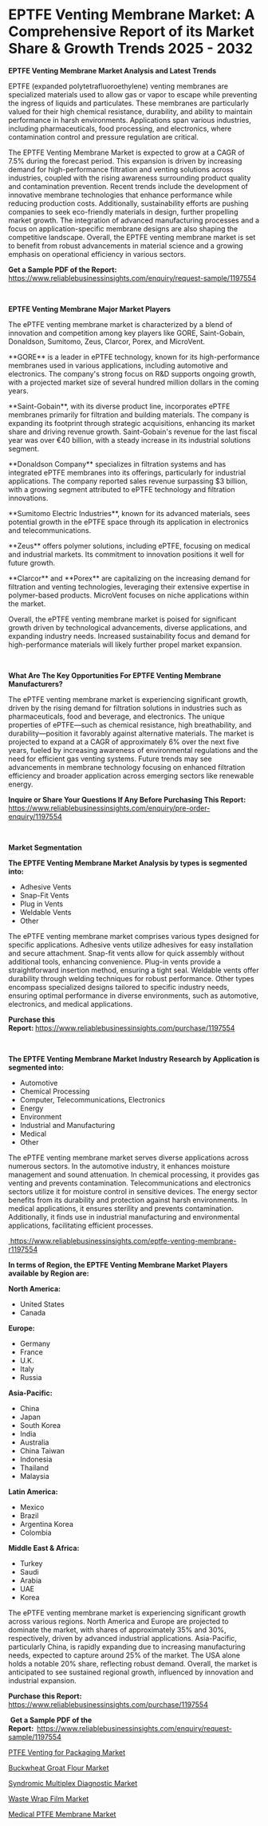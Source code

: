 <p><h1>EPTFE Venting Membrane Market: A Comprehensive Report of its Market Share & Growth Trends 2025 - 2032</h1></p><p><strong>EPTFE Venting Membrane Market Analysis and Latest Trends</strong></p>
<p><p>EPTFE (expanded polytetrafluoroethylene) venting membranes are specialized materials used to allow gas or vapor to escape while preventing the ingress of liquids and particulates. These membranes are particularly valued for their high chemical resistance, durability, and ability to maintain performance in harsh environments. Applications span various industries, including pharmaceuticals, food processing, and electronics, where contamination control and pressure regulation are critical.</p><p>The EPTFE Venting Membrane Market is expected to grow at a CAGR of 7.5% during the forecast period. This expansion is driven by increasing demand for high-performance filtration and venting solutions across industries, coupled with the rising awareness surrounding product quality and contamination prevention. Recent trends include the development of innovative membrane technologies that enhance performance while reducing production costs. Additionally, sustainability efforts are pushing companies to seek eco-friendly materials in design, further propelling market growth. The integration of advanced manufacturing processes and a focus on application-specific membrane designs are also shaping the competitive landscape. Overall, the EPTFE venting membrane market is set to benefit from robust advancements in material science and a growing emphasis on operational efficiency in various sectors.</p></p>
<p><strong>Get a Sample PDF of the Report:&nbsp;</strong> <a href="https://www.reliablebusinessinsights.com/enquiry/request-sample/1197554?utm_campaign=1113&utm_medium=2&utm_source=Github&utm_content=ia&utm_term=03022025&utm_id=eptfe-venting-membrane">https://www.reliablebusinessinsights.com/enquiry/request-sample/1197554</a></p>
<p>&nbsp;</p>
<p><strong>EPTFE Venting Membrane Major Market Players</strong></p>
<p><p>The ePTFE venting membrane market is characterized by a blend of innovation and competition among key players like GORE, Saint-Gobain, Donaldson, Sumitomo, Zeus, Clarcor, Porex, and MicroVent. </p><p>**GORE** is a leader in ePTFE technology, known for its high-performance membranes used in various applications, including automotive and electronics. The company's strong focus on R&D supports ongoing growth, with a projected market size of several hundred million dollars in the coming years.</p><p>**Saint-Gobain**, with its diverse product line, incorporates ePTFE membranes primarily for filtration and building materials. The company is expanding its footprint through strategic acquisitions, enhancing its market share and driving revenue growth. Saint-Gobain's revenue for the last fiscal year was over €40 billion, with a steady increase in its industrial solutions segment.</p><p>**Donaldson Company** specializes in filtration systems and has integrated ePTFE membranes into its offerings, particularly for industrial applications. The company reported sales revenue surpassing $3 billion, with a growing segment attributed to ePTFE technology and filtration innovations.</p><p>**Sumitomo Electric Industries**, known for its advanced materials, sees potential growth in the ePTFE space through its application in electronics and telecommunications. </p><p>**Zeus** offers polymer solutions, including ePTFE, focusing on medical and industrial markets. Its commitment to innovation positions it well for future growth.</p><p>**Clarcor** and **Porex** are capitalizing on the increasing demand for filtration and venting technologies, leveraging their extensive expertise in polymer-based products. MicroVent focuses on niche applications within the market.</p><p>Overall, the ePTFE venting membrane market is poised for significant growth driven by technological advancements, diverse applications, and expanding industry needs. Increased sustainability focus and demand for high-performance materials will likely further propel market expansion.</p></p>
<p>&nbsp;</p>
<p><strong>What Are The Key Opportunities For EPTFE Venting Membrane Manufacturers?</strong></p>
<p><p>The ePTFE venting membrane market is experiencing significant growth, driven by the rising demand for filtration solutions in industries such as pharmaceuticals, food and beverage, and electronics. The unique properties of ePTFE—such as chemical resistance, high breathability, and durability—position it favorably against alternative materials. The market is projected to expand at a CAGR of approximately 6% over the next five years, fueled by increasing awareness of environmental regulations and the need for efficient gas venting systems. Future trends may see advancements in membrane technology focusing on enhanced filtration efficiency and broader application across emerging sectors like renewable energy.</p></p>
<p><strong>Inquire or Share Your Questions If Any Before Purchasing This Report:</strong> <a href="https://www.reliablebusinessinsights.com/enquiry/pre-order-enquiry/1197554?utm_campaign=1113&utm_medium=2&utm_source=Github&utm_content=ia&utm_term=03022025&utm_id=eptfe-venting-membrane">https://www.reliablebusinessinsights.com/enquiry/pre-order-enquiry/1197554</a></p>
<p>&nbsp;</p>
<p><strong>Market Segmentation</strong></p>
<p><strong>The EPTFE Venting Membrane Market Analysis by types is segmented into:</strong></p>
<p><ul><li>Adhesive Vents</li><li>Snap-Fit Vents</li><li>Plug in Vents</li><li>Weldable Vents</li><li>Other</li></ul></p>
<p><p>The ePTFE venting membrane market comprises various types designed for specific applications. Adhesive vents utilize adhesives for easy installation and secure attachment. Snap-fit vents allow for quick assembly without additional tools, enhancing convenience. Plug-in vents provide a straightforward insertion method, ensuring a tight seal. Weldable vents offer durability through welding techniques for robust performance. Other types encompass specialized designs tailored to specific industry needs, ensuring optimal performance in diverse environments, such as automotive, electronics, and medical applications.</p></p>
<p><strong>Purchase this Report:&nbsp;</strong><a href="https://www.reliablebusinessinsights.com/purchase/1197554?utm_campaign=1113&utm_medium=2&utm_source=Github&utm_content=ia&utm_term=03022025&utm_id=eptfe-venting-membrane">https://www.reliablebusinessinsights.com/purchase/1197554</a></p>
<p>&nbsp;</p>
<p><strong>The EPTFE Venting Membrane Market Industry Research by Application is segmented into:</strong></p>
<p><ul><li>Automotive</li><li>Chemical Processing</li><li>Computer, Telecommunications, Electronics</li><li>Energy</li><li>Environment</li><li>Industrial and Manufacturing</li><li>Medical</li><li>Other</li></ul></p>
<p><p>The ePTFE venting membrane market serves diverse applications across numerous sectors. In the automotive industry, it enhances moisture management and sound attenuation. In chemical processing, it provides gas venting and prevents contamination. Telecommunications and electronics sectors utilize it for moisture control in sensitive devices. The energy sector benefits from its durability and protection against harsh environments. In medical applications, it ensures sterility and prevents contamination. Additionally, it finds use in industrial manufacturing and environmental applications, facilitating efficient processes.</p></p>
<p><a href="https://www.reliablebusinessinsights.com/eptfe-venting-membrane-r1197554?utm_campaign=1113&utm_medium=2&utm_source=Github&utm_content=ia&utm_term=03022025&utm_id=eptfe-venting-membrane">&nbsp;https://www.reliablebusinessinsights.com/eptfe-venting-membrane-r1197554</a></p>
<p><strong>In terms of Region, the EPTFE Venting Membrane Market Players available by Region are:</strong></p>
<p>
    <p> <strong> North America: </strong>
        <ul>
            <li>United States</li>
            <li>Canada</li>
        </ul>
        </p> 
    <p> <strong> Europe: </strong>
        <ul>
            <li>Germany</li>
            <li>France</li>
            <li>U.K.</li>
            <li>Italy</li>
            <li>Russia</li>
        </ul>
        </p> 
    <p> <strong> Asia-Pacific: </strong>
        <ul>
            <li>China</li>
            <li>Japan</li>
            <li>South Korea</li>
            <li>India</li>
            <li>Australia</li>
            <li>China Taiwan</li>
            <li>Indonesia</li>
            <li>Thailand</li>
            <li>Malaysia</li>
        </ul>
        </p> 
    <p> <strong> Latin America: </strong>
        <ul>
            <li>Mexico</li>
            <li>Brazil</li>
            <li>Argentina Korea</li>
            <li>Colombia</li>
        </ul>
        </p> 
    <p> <strong> Middle East & Africa: </strong>
        <ul>
            <li>Turkey</li>
            <li>Saudi</li>
            <li>Arabia</li>
            <li>UAE</li>
            <li>Korea</li>
        </ul>
    </p>
    </p>
<p><p>The ePTFE venting membrane market is experiencing significant growth across various regions. North America and Europe are projected to dominate the market, with shares of approximately 35% and 30%, respectively, driven by advanced industrial applications. Asia-Pacific, particularly China, is rapidly expanding due to increasing manufacturing needs, expected to capture around 25% of the market. The USA alone holds a notable 20% share, reflecting robust demand. Overall, the market is anticipated to see sustained regional growth, influenced by innovation and industrial expansion.</p></p>
<p><strong>Purchase this Report: </strong><a href="https://www.reliablebusinessinsights.com/purchase/1197554?utm_campaign=1113&utm_medium=2&utm_source=Github&utm_content=ia&utm_term=03022025&utm_id=eptfe-venting-membrane">https://www.reliablebusinessinsights.com/purchase/1197554</a></p>
<p>&nbsp;<strong>Get a Sample PDF of the Report:&nbsp;&nbsp;</strong><a href="https://www.reliablebusinessinsights.com/enquiry/request-sample/1197554?utm_campaign=1113&utm_medium=2&utm_source=Github&utm_content=ia&utm_term=03022025&utm_id=eptfe-venting-membrane">https://www.reliablebusinessinsights.com/enquiry/request-sample/1197554</a></p>
<p><strong></strong></p>
<p><p><a href="https://github.com/mshiradeth/Market-Research-Report-List-1/blob/main/ptfe-venting-for-packaging-market.md?utm_campaign=1113&utm_medium=2&utm_source=Github&utm_content=ia&utm_term=03022025&utm_id=eptfe-venting-membrane">PTFE Venting for Packaging Market</a></p><p><a href="https://www.linkedin.com/pulse/buckwheat-groat-flour-market-forecast-2025-2032-anticipating-q4lgc?utm_campaign=1113&utm_medium=2&utm_source=Github&utm_content=ia&utm_term=03022025&utm_id=eptfe-venting-membrane">Buckwheat Groat Flour Market</a></p><p><a href="https://www.linkedin.com/pulse/whats-driving-syndromic-multiplex-diagnostic-market-cagr-92-cl4uc?utm_campaign=1113&utm_medium=2&utm_source=Github&utm_content=ia&utm_term=03022025&utm_id=eptfe-venting-membrane">Syndromic Multiplex Diagnostic Market</a></p><p><a href="https://www.linkedin.com/pulse/size-globalwaste-wrap-film-market-compounded-annual-growth-mwghc?utm_campaign=1113&utm_medium=2&utm_source=Github&utm_content=ia&utm_term=03022025&utm_id=eptfe-venting-membrane">Waste Wrap Film Market</a></p><p><a href="https://github.com/katonmarti489/Market-Research-Report-List-1/blob/main/medical-ptfe-membrane-market.md?utm_campaign=1113&utm_medium=2&utm_source=Github&utm_content=ia&utm_term=03022025&utm_id=eptfe-venting-membrane">Medical PTFE Membrane Market</a></p></p>